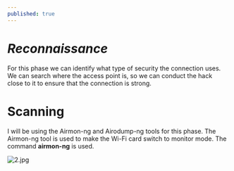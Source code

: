 ```yaml
---
published: true
---
```

# _Reconnaissance_

For this phase we can identify what type of security the connection uses. We can search where the access point is, so we can conduct the hack close to it to ensure that the connection is strong.


# __Scanning__

I will be using the Airmon-ng and Airodump-ng tools for this phase. The Airmon-ng tool is used to make the Wi-Fi card switch to monitor mode. The command **airmon-ng** is used.


![2.jpg]({{site.baseurl}}/_posts/2.jpg)
